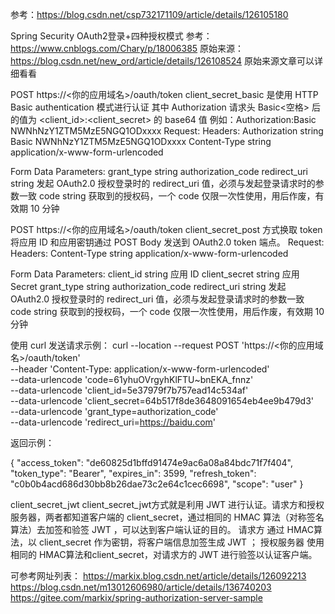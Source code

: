 参考：https://blog.csdn.net/csp732171109/article/details/126105180


Spring Security OAuth2登录+四种授权模式
参考：https://www.cnblogs.com/Chary/p/18006385
原始来源：https://blog.csdn.net/new_ord/article/details/126108524
原始来源文章可以详细看看


POST https://<你的应用域名>/oauth/token
client_secret_basic 是使用 HTTP Basic authentication 模式进行认证
其中 Authorization 请求头 Basic<空格> 后的值为 <client_id>:<client_secret> 的 base64 值
例如：Authorization:Basic NWNhNzY1ZTM5MzE5NGQ1ODxxxx
Request:
Headers:
    Authorization string Basic NWNhNzY1ZTM5MzE5NGQ1ODxxxx
    Content-Type string	application/x-www-form-urlencoded

Form Data Parameters:
    grant_type string authorization_code
    redirect_uri string	发起 OAuth2.0 授权登录时的 redirect_uri 值，必须与发起登录请求时的参数一致
    code string 获取到的授权码，一个 code 仅限一次性使用，用后作废，有效期 10 分钟



POST https://<你的应用域名>/oauth/token
client_secret_post 方式换取 token
将应用 ID 和应用密钥通过 POST Body 发送到 OAuth2.0 token 端点。
Request:
Headers:
    Content-Type string	application/x-www-form-urlencoded

Form Data Parameters:
    client_id string 应用 ID
    client_secret string 应用 Secret
    grant_type string authorization_code
    redirect_uri string	发起 OAuth2.0 授权登录时的 redirect_uri 值，必须与发起登录请求时的参数一致
    code string 获取到的授权码，一个 code 仅限一次性使用，用后作废，有效期 10 分钟

使用 curl 发送请求示例：
curl --location --request POST 'https://<你的应用域名>/oauth/token' \
--header 'Content-Type: application/x-www-form-urlencoded' \
--data-urlencode 'code=61yhuOVrgyhKlFTU~bnEKA_fnnz' \
--data-urlencode 'client_id=5e37979f7b757ead14c534af' \
--data-urlencode 'client_secret=64b517f8de3648091654eb4ee9b479d3' \
--data-urlencode 'grant_type=authorization_code' \
--data-urlencode 'redirect_uri=https://baidu.com'

返回示例：

{
  "access_token": "de60825d1bffd91474e9ac6a08a84bdc71f7f404",
  "token_type": "Bearer",
  "expires_in": 3599,
  "refresh_token": "c0b0b4acd686d30bb8b26dae73c2e64c1cec6698",
  "scope": "user"
}



client_secret_jwt
client_secret_jwt方式就是利用 JWT 进行认证。请求方和授权服务器，两者都知道客户端的 client_secret，通过相同的 HMAC 算法（对称签名算法）去加签和验签 JWT ，可以达到客户端认证的目的。
请求方 通过 HMAC算法，以 client_secret 作为密钥，将客户端信息加签生成 JWT ；
授权服务器 使用相同的 HMAC算法和client_secret，对请求方的 JWT 进行验签以认证客户端。

可参考网址列表：
https://markix.blog.csdn.net/article/details/126092213
https://blog.csdn.net/m13012606980/article/details/136740203
https://gitee.com/markix/spring-authorization-server-sample